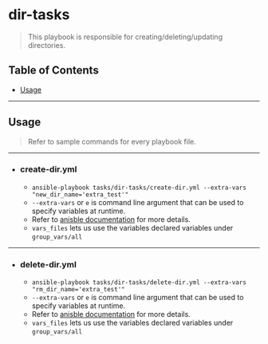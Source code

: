 # dir-tasks
> This playbook is responsible for creating/deleting/updating directories.

## Table of Contents
* [Usage](#usage)
---

## Usage 
> Refer to sample commands for every playbook file.
---
* ### create-dir.yml

    * `ansible-playbook tasks/dir-tasks/create-dir.yml --extra-vars "new_dir_name='extra_test'"`
    * `--extra-vars` or `e` is command line argument that can be used to specify variables at runtime.
    * Refer to [anisble documentation](https://docs.ansible.com/ansible/latest/user_guide/playbooks_variables.html#defining-variables-at-runtime) for more details.
    * `vars_files` lets us use the variables declared variables under `group_vars/all`
---
* ### delete-dir.yml
    * `ansible-playbook tasks/dir-tasks/delete-dir.yml --extra-vars "rm_dir_name='extra_test'"`
    * `--extra-vars` or `e` is command line argument that can be used to specify variables at runtime.
    * Refer to [anisble documentation](https://docs.ansible.com/ansible/latest/user_guide/playbooks_variables.html#defining-variables-at-runtime) for more details.
    * `vars_files` lets us use the variables declared variables under `group_vars/all`


